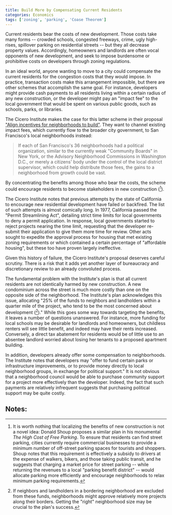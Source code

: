 ```yaml
---
title: Build More by Compensating Current Residents
categories: Economics
tags: ['zoning', 'parking', 'Coase Theorem']
---
```


Current residents bear the costs of new development. Those costs take many forms -- crowded schools, congested freeways, crime, ugly high-rises, spillover parking on residential streets -- but they all decrease property values. Accordingly, homeowners and landlords are often vocal opponents of new development, and seek to impose burdensome or prohibitive costs on developers through zoning regulations.

In an ideal world, anyone wanting to move to a city could compensate the current residents for the congestion costs that they would impose. In practice, transaction costs make this arrangement impossible, but there are other schemes that accomplish the same goal. For instance, developers might provide cash payments to all residents living within a certain radius of any new construction, or the developer might pay an "impact fee" to the local government that would be spent on various public goods, such as schools, parks, or libraries.

The Cicero Institute makes the case for this latter scheme in their proposal ["Align incentives for neighborhoods to build"](https://www.housingforcalifornia.org/proposals/incentives). They want to channel existing impact fees, which currently flow to the broader city government, to San Francisco's local neighborhoods instead:

> If each of San Francisco's 36 neighborhoods had a political organization, similar to
> the currently weak "Community Boards" in New York, or the Advisory Neighborhood 
> Commissions in Washington D.C., or merely a citizens' body under the control of the
> local district supervisor, which could help distribute those fees, the gains to a
> neighborhood from growth could be vast.

By concentrating the benefits among those who bear the costs, the scheme could encourage residents to become stakeholders in new construction ([^1]).

The Cicero Institute notes that previous attempts by the state of California to encourage new residential development have failed or backfired. The list of such attempts is almost comically long. In 1977, California passed the "Permit Streamlining Act", detailing strict time limits for local governments to deny a permit application. In response, local governments started to reject projects nearing the time limit, requesting that the developer re-submit their application to give them more time for review. Other acts sought to expedite the approval process for housing that met existing zoning requirements or which contained a certain percentage of "affordable housing", but these too have proven largely ineffective.

Given this history of failure, the Cicero Institute's proposal deserves careful scrutiny. There is a risk that it adds yet another layer of bureaucracy and discretionary review to an already convoluted process.

The fundamental problem with the Institute's plan is that all current residents are not identically harmed by new construction. A new condominium across the street is much more costly than one on the opposite side of the neighborhood. The Institute's plan acknowledges this issue, allocating "25% of the funds to neighbors and landholders within a quarter mile of the project, who tend to be the most concerned about development ([^2])." While this goes some way towards targeting the benefits, it leaves a number of questions unanswered. For instance, more funding for local schools may be desirable for landlords and homeowners, but childless renters will see little benefit, and indeed may have their rents increased. Conversely, a direct tax abatement for residents would be of little use to an absentee landlord worried about losing her tenants to a proposed apartment building. 

In addition, developers already offer some compensation to neighborhoods. The Institute notes that developers may "offer to fund certain parks or infrastructure improvements, or to provide money directly to local neighborhood groups, in exchange for political support." It is not obvious that a neighborhood council would be able to purchase community support for a project more effectively than the developer. Indeed, the fact that such payments are relatively infrequent suggests that purchasing political support may be quite costly.

## Notes:
[^1]: It is worth nothing that localizing the benefits of new construction is not a novel idea: Donald Shoup proposes a similar plan in his monumental *The High Cost of Free Parking*. To ensure that residents can find street parking, cities currently require commercial businesses to provide a minimum number of off-street parking spaces for tourists and shoppers. Shoup notes that this requirement is effectively a subsidy to drivers at the expense of walkers, bikers, and those taking public transit, and he suggests that charging a market price for street parking -- while returning the revenues to a local "parking benefit district" -- would allocate parking more efficiently and encourage neighborhoods to relax minimum parking requirements.
[^2]: If neighbors and landholders in a bordering neighborhood are excluded from these funds, neighborhoods might approve relatively more projects along their borders. Getting the "right" neighborhood size may be crucial to the plan's success.



